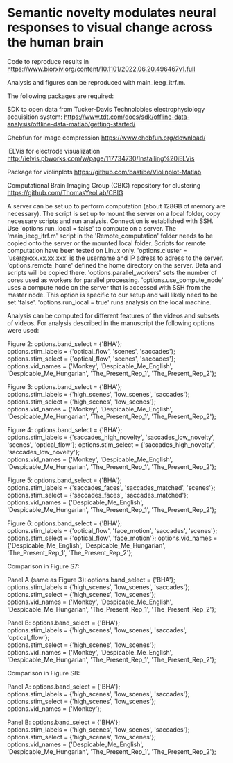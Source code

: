 # Semantic novelty modulates neural responses to visual change across the human brain
Code to reproduce results in https://www.biorxiv.org/content/10.1101/2022.06.20.496467v1.full

Analysis and figures can be reproduced with main_ieeg_itrf.m.

The following packages are required:

SDK to open data from Tucker-Davis Technolobies electrophysiology acquisition system: 
https://www.tdt.com/docs/sdk/offline-data-analysis/offline-data-matlab/getting-started/

Chebfun for image compression
https://www.chebfun.org/download/

iELVis for electrode visualization
http://ielvis.pbworks.com/w/page/117734730/Installing%20iELVis

Package for violinplots
https://github.com/bastibe/Violinplot-Matlab

Computational Brain Imaging Group (CBIG) repository for clustering 
https://github.com/ThomasYeoLab/CBIG

A server can be set up to perform computation (about 128GB of memory are necessary). The script is set up to mount the server on a local 
folder, copy necessary scripts and run analysis. Connection is established with SSH. Use 'options.run_local = false' to compute on a server.
The 'main_ieeg_itrf.m' script in the 'Remote_computation' folder needs to be copied onto the server or the mounted local folder. Scripts for
remote computation have been tested on Linux only. 
'options.cluster = 'user@xxx.xx.xx.xxx' is the username and IP adress to adress to the server. 'options.remote_home' defined the home directory
on the server. Data and scripts will be copied there. 
'options.parallel_workers' sets the number of cores used as workers for parallel processing. 
'options.use_compute_node' uses a compute node on the server that is accessed with SSH from the master node. This option is specific to our 
setup and will likely need to be set 'false'. 
'options.run_local = true' runs analysis on the local machine. 

Analysis can be computed for different features of the videos and subsets of videos. For analysis described in the manuscript the following options were used: 

Figure 2: 
options.band_select = {'BHA'};                                               
options.stim_labels = {'optical_flow', 'scenes', 'saccades'};                      
options.stim_select = {'optical_flow', 'scenes', 'saccades'};                       
options.vid_names = {'Monkey', 'Despicable_Me_English', 'Despicable_Me_Hungarian', 'The_Present_Rep_1', 'The_Present_Rep_2'};

Figure 3: 
options.band_select = {'BHA'};                                               
options.stim_labels = {'high_scenes', 'low_scenes', 'saccades'};   
options.stim_select = {'high_scenes', 'low_scenes'};                
options.vid_names = {'Monkey', 'Despicable_Me_English', 'Despicable_Me_Hungarian', 'The_Present_Rep_1', 'The_Present_Rep_2'};

Figure 4: 
options.band_select = {'BHA'};                                               
options.stim_labels = {'saccades_high_novelty', 'saccades_low_novelty', 'scenes', 'optical_flow'}; 
options.stim_select = {'saccades_high_novelty', 'saccades_low_novelty'};          
options.vid_names = {'Monkey', 'Despicable_Me_English', 'Despicable_Me_Hungarian', 'The_Present_Rep_1', 'The_Present_Rep_2'};

Figure 5: 
options.band_select = {'BHA'};                                               
options.stim_labels = {'saccades_faces', 'saccades_matched', 'scenes'}; 
options.stim_select = {'saccades_faces', 'saccades_matched'};   
options.vid_names = {'Despicable_Me_English', 'Despicable_Me_Hungarian', 'The_Present_Rep_1', 'The_Present_Rep_2'};

Figure 6:
options.band_select = {'BHA'};                                               
options.stim_labels = {'optical_flow', 'face_motion', 'saccades', 'scenes'}; 
options.stim_select = {'optical_flow', 'face_motion'};
options.vid_names = {'Despicable_Me_English', 'Despicable_Me_Hungarian', 'The_Present_Rep_1', 'The_Present_Rep_2'};

Comparison in Figure S7:

Panel A (same as Figure 3):
options.band_select = {'BHA'};                                               
options.stim_labels = {'high_scenes', 'low_scenes', 'saccades'};   
options.stim_select = {'high_scenes', 'low_scenes'};                
options.vid_names = {'Monkey', 'Despicable_Me_English', 'Despicable_Me_Hungarian', 'The_Present_Rep_1', 'The_Present_Rep_2'};

Panel B:
options.band_select = {'BHA'};                                               
options.stim_labels = {'high_scenes', 'low_scenes', 'saccades', 'optical_flow'};   
options.stim_select = {'high_scenes', 'low_scenes'};                
options.vid_names = {'Monkey', 'Despicable_Me_English', 'Despicable_Me_Hungarian', 'The_Present_Rep_1', 'The_Present_Rep_2'};

Comparison in Figure S8:

Panel A:
options.band_select = {'BHA'};                                               
options.stim_labels = {'high_scenes', 'low_scenes', 'saccades'};   
options.stim_select = {'high_scenes', 'low_scenes'};                
options.vid_names = {'Monkey'};

Panel B:
options.band_select = {'BHA'};                                               
options.stim_labels = {'high_scenes', 'low_scenes', 'saccades'};   
options.stim_select = {'high_scenes', 'low_scenes'};                
options.vid_names = {'Despicable_Me_English', 'Despicable_Me_Hungarian', 'The_Present_Rep_1', 'The_Present_Rep_2'};


